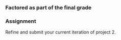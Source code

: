 ### Factored as part of the final grade
### Assignment

Refine and submit your current iteration of project 2.


